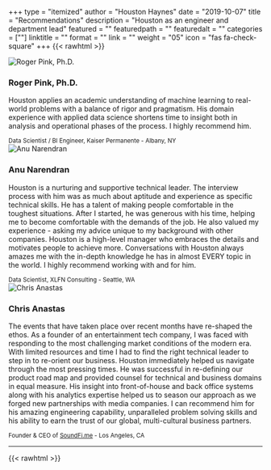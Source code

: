 +++
type = "itemized"
author = "Houston Haynes"
date = "2019-10-07"
title = "Recommendations"
description = "Houston as an engineer and department lead"
featured = ""
featuredpath = ""
featuredalt = ""
categories = [""]
linktitle = ""
format = ""
link = ""
weight = "05"
icon = "fas fa-check-square"
+++
{{< rawhtml >}}
<div class="container-fluid">
    <div class="row">
        <div class="col-12 mt-3">
            <div class="card">
                <div class="card-horizontal">
                    <div class="img-square-wrapper pl-4">
                        <img class="float-left image centered rounded bordered mx-auto mt-4" src="/img/Roger_Pink.jpg" alt="Roger Pink, Ph.D.">
                    </div>
                    <div class="card-body w-75">
                        <h3 class="card-title">Roger Pink, Ph.D.</h3>
                        <p class="card-text">Houston applies an academic understanding of machine learning to real-world problems with a balance of rigor and pragmatism. His domain experience with applied data science shortens time to insight both in analysis and operational phases of the process. I highly recommend him.</p>
                    </div>
                </div>
                <div class="card-footer">
                    <small class="text-muted">Data Scientist / BI Engineer, Kaiser Permanente - Albany, NY</small>
                </div>
            </div>
        </div>
    </div>
</div>
<div class="container-fluid">
    <div class="row">
        <div class="col-12 mt-3">
            <div class="card">
                <div class="card-horizontal">
                    <div class="img-wrapper pl-4">
                        <img class="float-left image centered rounded bordered mx-auto mt-4" src="/img/Anu_Narendran.jpg" alt="Anu Narendran">
                    </div>
                    <div class="card-body w-75">
                        <h3 class="card-title">Anu Narendran</h3>
                        <p class="card-text">Houston is a nurturing and supportive technical leader. The interview process with him was as much about aptitude and experience as specific technical skills. He has a talent of making people comfortable in the toughest situations. After I started, he was generous with his time, helping me to become comfortable with the demands of the job. He also valued my experience - asking my advice unique to my background with other companies. Houston is a high-level manager who embraces the details and motivates people to achieve more. Conversations with Houston always amazes me with the in-depth knowledge he has in almost EVERY topic in the world. I highly recommend working with and for him.</p>
                    </div>
                </div>
                <div class="card-footer">
                    <small class="text-muted">Data Scientist, XLFN Consulting - Seattle, WA</small>
                </div>
            </div>
        </div>
    </div>
</div>
<div class="container-fluid">
    <div class="row">
        <div class="col-12 mt-3">
            <div class="card">
                <div class="card-horizontal">
                    <div class="img-wrapper pl-4">
                        <img class="float-left image centered rounded bordered mx-auto mt-4" src="/img/Chris_Anastas.jpg" alt="Chris Anastas">
                    </div>
                    <div class="card-body w-75">
                        <h3 class="card-title">Chris Anastas</h3>
                        <p class="card-text">The events that have taken place over recent months have re-shaped  the ethos. As a founder of an entertainment tech company, I was faced with responding to the most challenging market conditions of the modern era. With limited resources and time I had to find the right technical leader to step in to re-orient our business. Houston immediately helped us navigate through the most pressing times. He was successful in re-defining our product road map and provided counsel for technical and business domains in equal measure. His insight into front-of-house and back office systems along with his analytics expertise helped us to season our approach as we forged new partnerships with media companies. I can recommend him for his amazing engineering capability, unparalleled problem solving skills and his ability to earn the trust of our global, multi-cultural business partners.</p>
                    </div>
                </div>
                <div class="card-footer">
                    <small class="text-muted">Founder & CEO of <a href="http://soundfi.me/about-2/" target="_blank">SoundFi.me</a> - Los Angeles, CA</small>
                </div>
            </div>
        </div>
    </div>
</div>
<hr>
{{< rawhtml >}}